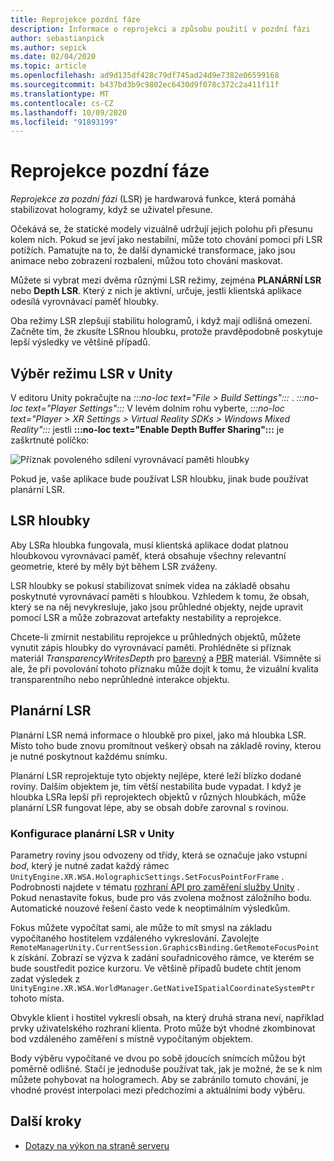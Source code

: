 ```yaml
---
title: Reprojekce pozdní fáze
description: Informace o reprojekci a způsobu použití v pozdní fázi
author: sebastianpick
ms.author: sepick
ms.date: 02/04/2020
ms.topic: article
ms.openlocfilehash: ad9d135df428c79df745ad24d9e7382e06599168
ms.sourcegitcommit: b437bd3b9c9802ec6430d9f078c372c2a411f11f
ms.translationtype: MT
ms.contentlocale: cs-CZ
ms.lasthandoff: 10/09/2020
ms.locfileid: "91893199"
---
```

# <a name="late-stage-reprojection"></a>Reprojekce pozdní fáze

*Reprojekce za pozdní fázi* (LSR) je hardwarová funkce, která pomáhá stabilizovat hologramy, když se uživatel přesune.

Očekává se, že statické modely vizuálně udržují jejich polohu při přesunu kolem nich. Pokud se jeví jako nestabilní, může toto chování pomoci při LSR potížích. Pamatujte na to, že další dynamické transformace, jako jsou animace nebo zobrazení rozbalení, můžou toto chování maskovat.

Můžete si vybrat mezi dvěma různými LSR režimy, zejména **PLANÁRNÍ LSR** nebo **Depth LSR**. Který z nich je aktivní, určuje, jestli klientská aplikace odesílá vyrovnávací paměť hloubky.

Oba režimy LSR zlepšují stabilitu hologramů, i když mají odlišná omezení. Začněte tím, že zkusíte LSRnou hloubku, protože pravděpodobně poskytuje lepší výsledky ve většině případů.

## <a name="choose-lsr-mode-in-unity"></a>Výběr režimu LSR v Unity

V editoru Unity pokračujte na *:::no-loc text="File > Build Settings":::* . *:::no-loc text="Player Settings":::* V levém dolním rohu vyberte, *:::no-loc text="Player > XR Settings > Virtual Reality SDKs > Windows Mixed Reality":::* jestli **:::no-loc text="Enable Depth Buffer Sharing":::** je zaškrtnuté políčko:

![Příznak povoleného sdílení vyrovnávací paměti hloubky](./media/unity-depth-buffer-sharing-enabled.png)

Pokud je, vaše aplikace bude používat LSR hloubku, jinak bude používat planární LSR.

## <a name="depth-lsr"></a>LSR hloubky

Aby LSRa hloubka fungovala, musí klientská aplikace dodat platnou hloubkovou vyrovnávací paměť, která obsahuje všechny relevantní geometrie, které by měly být během LSR zváženy.

LSR hloubky se pokusí stabilizovat snímek videa na základě obsahu poskytnuté vyrovnávací paměti s hloubkou. Vzhledem k tomu, že obsah, který se na něj nevykresluje, jako jsou průhledné objekty, nejde upravit pomocí LSR a může zobrazovat artefakty nestability a reprojekce. 

Chcete-li zmírnit nestabilitu reprojekce u průhledných objektů, můžete vynutit zápis hloubky do vyrovnávací paměti. Prohlédněte si příznak materiál *TransparencyWritesDepth* pro [barevný](color-materials.md) a [PBR](pbr-materials.md) materiál. Všimněte si ale, že při povolování tohoto příznaku může dojít k tomu, že vizuální kvalita transparentního nebo neprůhledné interakce objektu.

## <a name="planar-lsr"></a>Planární LSR

Planární LSR nemá informace o hloubkě pro pixel, jako má hloubka LSR. Místo toho bude znovu promítnout veškerý obsah na základě roviny, kterou je nutné poskytnout každému snímku.

Planární LSR reprojektuje tyto objekty nejlépe, které leží blízko dodané roviny. Dalším objektem je, tím větší nestabilita bude vypadat. I když je hloubka LSRa lepší při reprojektech objektů v různých hloubkách, může planární LSR fungovat lépe, aby se obsah dobře zarovnal s rovinou.

### <a name="configure-planar-lsr-in-unity"></a>Konfigurace planární LSR v Unity

Parametry roviny jsou odvozeny od třídy, která se označuje jako vstupní *bod*, který je nutné zadat každý rámec `UnityEngine.XR.WSA.HolographicSettings.SetFocusPointForFrame` . Podrobnosti najdete v tématu [rozhraní API pro zaměření služby Unity](https://docs.microsoft.com/windows/mixed-reality/focus-point-in-unity) . Pokud nenastavíte fokus, bude pro vás zvolena možnost záložního bodu. Automatické nouzové řešení často vede k neoptimálním výsledkům.

Fokus můžete vypočítat sami, ale může to mít smysl na základu vypočítaného hostitelem vzdáleného vykreslování. Zavolejte `RemoteManagerUnity.CurrentSession.GraphicsBinding.GetRemoteFocusPoint` k získání. Zobrazí se výzva k zadání souřadnicového rámce, ve kterém se bude soustředit pozice kurzoru. Ve většině případů budete chtít jenom zadat výsledek z `UnityEngine.XR.WSA.WorldManager.GetNativeISpatialCoordinateSystemPtr` tohoto místa.

Obvykle klient i hostitel vykreslí obsah, na který druhá strana neví, například prvky uživatelského rozhraní klienta. Proto může být vhodné zkombinovat bod vzdáleného zaměření s místně vypočítaným objektem.

Body výběru vypočítané ve dvou po sobě jdoucích snímcích můžou být poměrně odlišné. Stačí je jednoduše používat tak, jak je možné, že se k nim můžete pohybovat na hologramech. Aby se zabránilo tomuto chování, je vhodné provést interpolaci mezi předchozími a aktuálními body výběru.

## <a name="next-steps"></a>Další kroky

* [Dotazy na výkon na straně serveru](performance-queries.md)
